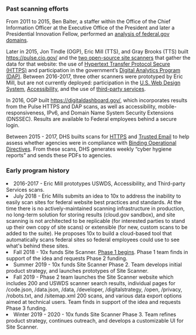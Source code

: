 
### Past scanning efforts

From 2011 to 2015, Ben Balter, a staffer within the Office of the Chief Information Officer at the Executive Office of the President and later a Presidential Innovation Fellow, performed an [analysis of federal.gov domains](https://ben.balter.com/2015/05/11/third-analysis-of-federal-executive-dotgovs/).  

Later in 2015, Jon Tindle (OGP), Eric Mill (TTS), and Gray Brooks (TTS) built https://pulse.cio.gov/ and the [two open-source site scanners](https://github.com/18F/domain-scan) that gather the data for that website: the use of [Hypertext Transfer Protocol Secure (HTTPS)](https://https.cio.gov/) and participation in the government’s [Digital Analytics Program (DAP)](https://analytics.usa.gov/).  Between 2016-2017, three other scanners were prototyped by Eric Mill, but are not currently deployed: participation in the [U.S. Web Design System](https://github.com/18F/domain-scan/commit/4458978d3871909c047319aba1102f32e6b51349), [Accessibility](https://github.com/18F/domain-scan/blob/master/scanners/a11y.py), and the use of [third-party services](https://github.com/18F/domain-scan/blob/master/scanners/third_parties.js). 

In 2016, OGP built https://digitaldashboard.gov/, which incorporates results from the Pulse HTTPS and DAP scans, as well as accessibility, mobile-responsiveness, IPv6, and Domain Name System Security Extensions (DNSSEC). Results are available to Federal employees behind a secure login. 

Between 2015 - 2017, DHS builts scans for [HTTPS](https://github.com/18F/domain-scan/blob/master/scanners/pshtt.py) and [Trusted Email](https://github.com/18F/domain-scan/blob/master/scanners/trustymail.py) to help assess whether agencies were in compliance with [Binding Operational Directives](https://cyber.dhs.gov/directives/). From these scans, DHS generates weekly “cyber hygiene reports” and sends these PDFs to agencies. 

### Early program history


<li> 2016-2017 - Eric Mill prototypes USWDS, Accessibility, and Third-party Services scans.</li>
	<li> July 2018 - Eric Mills submits an idea to 10x to address the inability to easily scan sites for federal website best practices and standards. At the time there is no actively-maintained scanning infrastructure in production, no long-term solution for storing results (cloud.gov sandbox), and site scanning is not architected to be replicable (for interested parties to stand up their own copy of site scans) or extensible (for new, custom scans to be added to the suite). He proposes 10x to build a cloud-based tool that automatically scans federal sites so federal employees could use to see what's behind these sites.</li>
	<li> Fall 2018 - 10x funds Site Scanner. <a href="https://10x.gsa.gov/the-10x-process/">Phase 1 begins</a>. Phase 1 team finds in support of the idea and requests Phase 2 funding.</li>
	<li> Summer 2019 - 10x funds Site Scanner Phase 2. Team develops initial product strategy, and launches prototypes of Site Scanner.</li>
	<li> Fall 2019 - Phase 2 team launches the Site Scanner website which includes 200 and USWDS scanner search results, individual pages for /code.json, /data.json, /data, /developer, /digitalstrategy, /open, /privacy, /robots.txt, and /sitemap.xml 200 scans, and various data export options aimed at technical users. Team finds in support of the idea and requests Phase 3 funding.</li>
	<li> Winter 2019 - 2020 - 10x funds Site Scanner Phase 3. Team refines product strategy, continues outreach, and develops a customizable UI for Site Scanner.</li>
</ul>
